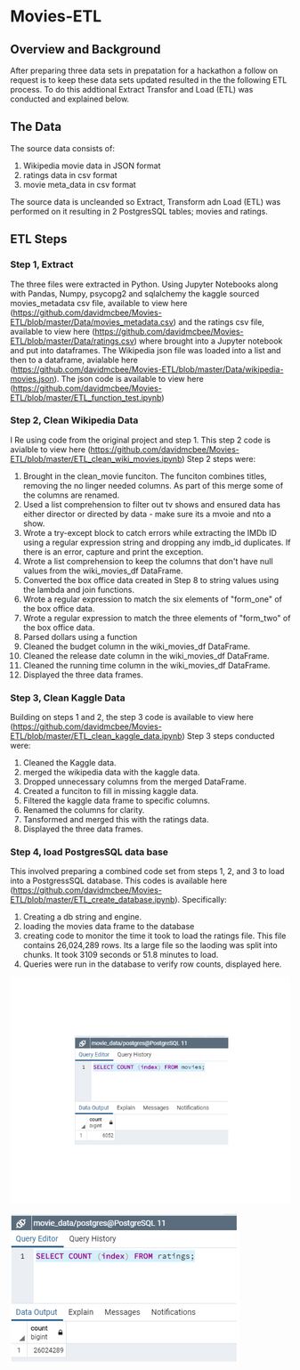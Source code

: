 # Movies-ETL
## Overview and Background
After preparing three data sets in prepatation for a hackathon a follow on request is to keep these data sets updated resulted in the the following ETL process. To do this addtional Extract Transfor and Load (ETL) was conducted and explained below.

## The Data
The source data consists of:
1. Wikipedia movie data in JSON format
2. ratings data in csv format
3. movie meta_data in csv format

The source data is uncleanded so Extract, Transform adn Load (ETL) was performed on it resulting in 2 PostgresSQL tables; movies and ratings.

## ETL Steps

### Step 1, Extract

The three files were extracted in Python. Using Jupyter Notebooks along with Pandas, Numpy, psycopg2 and sqlalchemy the kaggle sourced movies_metadata csv file,
available to view here (https://github.com/davidmcbee/Movies-ETL/blob/master/Data/movies_metadata.csv) and the ratings csv file, available to view here (https://github.com/davidmcbee/Movies-ETL/blob/master/Data/ratings.csv) where brought into a Jupyter notebook and put into dataframes. The Wikipedia json file
was loaded into a list and then to a dataframe, avialable here (https://github.com/davidmcbee/Movies-ETL/blob/master/Data/wikipedia-movies.json). The json code is available to view here (https://github.com/davidmcbee/Movies-ETL/blob/master/ETL_function_test.ipynb)

### Step 2, Clean Wikipedia Data
I Re using code from the original project and step 1. This step 2 code is avialble to view here (https://github.com/davidmcbee/Movies-ETL/blob/master/ETL_clean_wiki_movies.ipynb) Step 2 steps were:
1. Brought in the clean_movie funciton. The funciton combines titles, removing the no linger needed columns. As part of this merge some of the columns are renamed.
2. Used a list comprehension to filter out tv shows and ensured data has either director or directed by data - make sure its a mvoie and nto a show.
3. Wrote a try-except block to catch errors while extracting the IMDb ID using a regular expression string and dropping any imdb_id duplicates. If there is an error,
capture and print the exception.
4. Wrote a list comprehension to keep the columns that don't have null values from the wiki_movies_df DataFrame.
5. Converted the box office data created in Step 8 to string values using the lambda and join functions.
6. Wrote a regular expression to match the six elements of "form_one" of the box office data.
7. Wrote a regular expression to match the three elements of "form_two" of the box office data.
8. Parsed dollars using a function
9. Cleaned the budget column in the wiki_movies_df DataFrame.
10. Cleaned the release date column in the wiki_movies_df DataFrame.
11. Cleaned the running time column in the wiki_movies_df DataFrame.
12. Displayed the three data frames.

### Step 3, Clean Kaggle Data
Building on steps 1 and 2, the step 3 code is available to view here (https://github.com/davidmcbee/Movies-ETL/blob/master/ETL_clean_kaggle_data.ipynb)
Step 3 steps conducted were:
1. Cleaned the Kaggle data.
2. merged the wikipedia data with the kaggle data.
3. Dropped unnecessary columns from the merged DataFrame.
4. Created a funciton to fill in missing kaggle data.
5. Filtered the kaggle data frame to specific columns.
6. Renamed the columns for clarity.
7. Tansformed and merged this with the ratings data.
8. Displayed the three data frames.

### Step 4, load PostgresSQL data base
This involved preparing a combined code set from steps 1, 2, and 3 to load into a PostgressSQL database. This codes is available here (https://github.com/davidmcbee/Movies-ETL/blob/master/ETL_create_database.ipynb).
Specifically:
1. Creating a db string and engine.
2. loading the movies data frame to the database
3. creating code to monitor the time it took to load the ratings file. This file contains 26,024,289 rows. Its a large file so the laoding was split into chunks.
It took 3109 seconds or 51.8 minutes to load.
4. Queries were run in the database to verify row counts, displayed here.

![](https://github.com/davidmcbee/Movies-ETL/blob/master/Resources/movies_query.png)

![](https://github.com/davidmcbee/Movies-ETL/blob/master/Resources/ratings_query.png)
